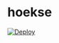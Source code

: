 # hoekse
[![Deploy](https://www.herokucdn.com/deploy/button.png)](https://dashboard.heroku.com/new?template=https://github.com/sport/roat)
